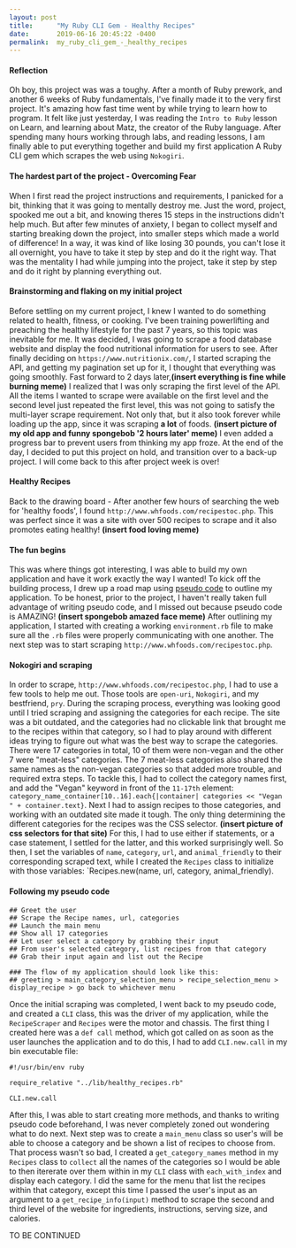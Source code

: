 ```yaml
---
layout: post
title:      "My Ruby CLI Gem - Healthy Recipes"
date:       2019-06-16 20:45:22 -0400
permalink:  my_ruby_cli_gem_-_healthy_recipes
---
```



#### Reflection
Oh boy, this project was was a toughy. After a month of Ruby prework, and another 6 weeks of Ruby fundamentals, I've finally made it to the very first project. It's amazing how fast time went by while trying to learn how to program. It felt like just yesterday, I was reading the `Intro to Ruby` lesson on Learn, and learning about Matz, the creator of the Ruby language. After spending many hours working through labs, and reading lessons, I am finally able to put everything together and build my first application A Ruby CLI gem which scrapes the web using `Nokogiri`.


#### The hardest part of the project - Overcoming Fear
When I first read the project instructions and requirements, I panicked for a bit, thinking that it was going to mentally destroy me. Just the word, project, spooked me out a bit, and knowing theres 15 steps in the instructions didn't help much. But after few minutes of anxiety, I began to collect myself and starting breaking down the project, into smaller steps which made a world of difference! In a way, it was kind of like losing 30 pounds, you can't lose it all overnight, you have to take it step by step and do it the right way. That was the mentality I had while jumping into the project, take it step by step and do it right by planning everything out.

#### Brainstorming and flaking on my initial project
Before settling on my current project, I knew I wanted to do something related to health, fitness, or cooking. I've been training powerlifting and preaching the healthy lifestyle for the past 7 years, so this topic was inevitable for me. It was decided, I was going to scrape a food database website and display the food nutritional information for users to see. 
After finally deciding on `https://www.nutritionix.com/`, I started scraping the API, and getting my pagination set up for it, I thought that everything was going smoothly. Fast forward to 2 days later,**(insert everything is fine while burning meme)** I realized that I was only scraping the first level of the API. All the items I wanted to scrape were available on the first level and the second level just repeated the first level, this was not going to satisfy the multi-layer scrape requirement. Not only that, but it also took forever while loading up the app, since it was scraping **a lot** of foods. **(insert picture of my old app and funny spongebob '2 hours later' meme)** I even added a progress bar to prevent users from thinking my app froze. At the end of the day, I decided to put this project on hold, and transition over to a back-up project. I will come back to this after project week is over!

#### Healthy Recipes
Back to the drawing board - After another few hours of searching the web for 'healthy foods', I found `http://www.whfoods.com/recipestoc.php`. This was perfect since it was a site with over 500 recipes to scrape and it also promotes eating healthy! **(insert food loving meme)** 

#### The fun begins
This was where things got interesting, I was able to build my own application and have it work exactly the way I wanted! To kick off the building process, I drew up a road map using [pseudo code](https://www.wikihow.com/Write-Pseudocode)  to outline my application. To be honest, prior to the project, I haven't really taken full advantage of writing pseudo code, and I missed out because pseudo code is AMAZING! **(insert spongebob amazed face meme)** After outlining my application, I started with creating a working `environment.rb` file to make sure all the `.rb` files were properly communicating with one another. The next step was to start scraping `http://www.whfoods.com/recipestoc.php`.

#### Nokogiri and scraping
In order to scrape, `http://www.whfoods.com/recipestoc.php`, I had to use a few tools to help me out. Those tools are `open-uri`, `Nokogiri`, and my bestfriend, `pry`. During the scraping process, everything was looking good until I tried scraping and assigning the categories for each recipe. The site was a bit outdated, and the categories had no clickable link that brought me to the recipes within that category, so I had to play around with different ideas trying to figure out what was the best way to scrape the categories. There were 17 categories in total, 10 of them were non-vegan and the other 7 were "meat-less" categories. The 7 meat-less categories also shared the same names as the non-vegan categories so that added more trouble, and required extra steps. To tackle this, I had to collect the category names first, and add the "Vegan" keyword in front of the `11-17th` element: `category_name_container[10..16].each{|container| categories << "Vegan " + container.text}`. Next I had to assign recipes to those categories, and working with an outdated site made it tough. The only thing determining the different categories for the recipes was the CSS selector. **(insert picture of css selectors for that site)** For this, I had to use either if statements, or a case statement, I settled for the latter, and this worked surprisingly well. So then, I set the variables of  `name`, `category`, `url`, and `animal_friendly` to their corresponding scraped text, while I created the `Recipes` class to initialize with those variables: `Recipes.new(name, url, category, animal_friendly).

#### Following my pseudo code
```
## Greet the user
## Scrape the Recipe names, url, categories
## Launch the main menu
## Show all 17 categories
## Let user select a category by grabbing their input
## From user's selected category, list recipes from that category
## Grab their input again and list out the Recipe

### The flow of my application should look like this:
## greeting > main_category_selection_menu > recipe_selection_menu > display_recipe > go back to whichever menu
```
Once the initial scraping was completed, I went back to my pseudo code, and created a `CLI` class, this was the driver of my application, while the `RecipeScraper` and `Recipes` were the motor and chassis. The first thing I created here was a `def call` method, which got called on as soon as the user launches the application and to do this, I had to add `CLI.new.call` in my bin executable file:
```
#!/usr/bin/env ruby

require_relative "../lib/healthy_recipes.rb"

CLI.new.call
```
After this, I was able to start creating more methods, and thanks to writing pseudo code beforehand, I was never completely zoned out wondering what to do next. Next step was to create a `main_menu` class so user's will be able to choose a category and be shown a list of recipes to choose from. That process wasn't so bad, I created a `get_category_names` method in my `Recipes` class to `collect` all the names of the categories so I would be able to then itererate over them within in my `CLI` class with `each_with_index` and display each category. I did the same for the menu that list the recipes within that category, except this time I passed the user's input as an argument to a `get_recipe_info(input)` method to scrape the second and third level of the website for ingredients, instructions, serving size, and calories.

TO BE CONTINUED
